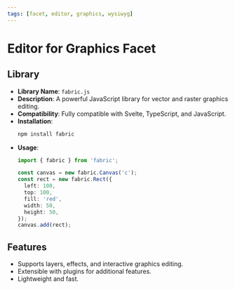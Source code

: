 ```yaml
---
tags: [facet, editor, graphics, wysiwyg]
---
```


# Editor for Graphics Facet

## Library

- **Library Name**: `fabric.js`
- **Description**: A powerful JavaScript library for vector and raster graphics editing.
- **Compatibility**: Fully compatible with Svelte, TypeScript, and JavaScript.
- **Installation**:
  ```bash
  npm install fabric
  ```
- **Usage**:
  ```typescript
  import { fabric } from 'fabric';

  const canvas = new fabric.Canvas('c');
  const rect = new fabric.Rect({
    left: 100,
    top: 100,
    fill: 'red',
    width: 50,
    height: 50,
  });
  canvas.add(rect);
  ```

## Features

- Supports layers, effects, and interactive graphics editing.
- Extensible with plugins for additional features.
- Lightweight and fast.

